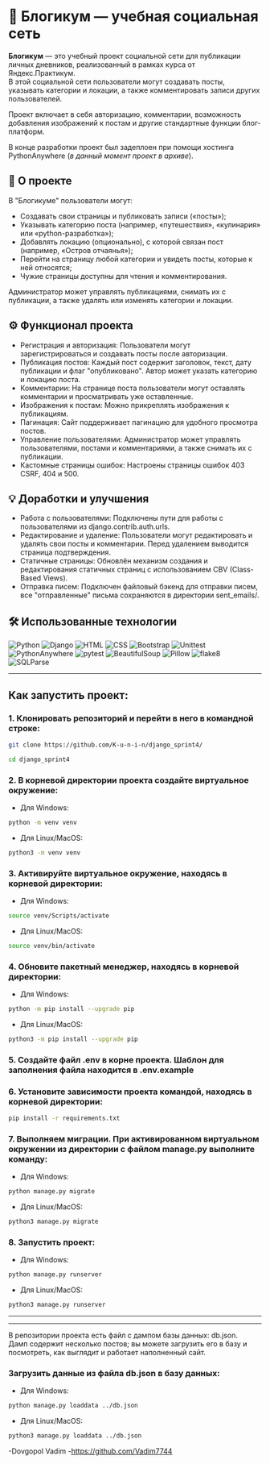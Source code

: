 # 📘 Блогикум — учебная социальная сеть

**Блогикум** — это учебный проект социальной сети для публикации личных дневников, реализованный в рамках курса от Яндекс.Практикум.  
В этой социальной сети пользователи могут создавать посты, указывать категории и локации, а также комментировать записи других пользователей.

Проект включает в себя авторизацию, комментарии, возможность добавления изображений к постам и другие стандартные функции блог-платформ.

В конце разработки проект был задеплоен при помощи хостинга PythonAnywhere (*в данный момент проект в архиве*).


## 📌 О проекте

В "Блогикуме" пользователи могут:

- Создавать свои страницы и публиковать записи («посты»);
- Указывать категорию поста (например, «путешествия», «кулинария» или «python-разработка»);
- Добавлять локацию (опционально), с которой связан пост (например, «Остров отчаянья»);
- Перейти на страницу любой категории и увидеть посты, которые к ней относятся;
- Чужие страницы доступны для чтения и комментирования.

Администратор может управлять публикациями, снимать их с публикации, а также удалять или изменять категории и локации.

## ⚙️ Функционал проекта

- Регистрация и авторизация: Пользователи могут зарегистрироваться и создавать посты после авторизации.
- Публикация постов: Каждый пост содержит заголовок, текст, дату публикации и флаг "опубликовано". Автор может указать категорию и локацию поста.
- Комментарии: На странице поста пользователи могут оставлять комментарии и просматривать уже оставленные.
- Изображения к постам: Можно прикреплять изображения к публикациям.
- Пагинация: Сайт поддерживает пагинацию для удобного просмотра постов.
- Управление пользователями: Администратор может управлять пользователями, постами и комментариями, а также снимать их с публикации.
- Кастомные страницы ошибок: Настроены страницы ошибок 403 CSRF, 404 и 500.

## 💡 Доработки и улучшения

- Работа с пользователями: Подключены пути для работы с пользователями из django.contrib.auth.urls.
- Редактирование и удаление: Пользователи могут редактировать и удалять свои посты и комментарии. Перед удалением выводится страница подтверждения.
- Статичные страницы: Обновлён механизм создания и редактирования статичных страниц с использованием CBV (Class-Based Views).
- Отправка писем: Подключен файловый бэкенд для отправки писем, все "отправленные" письма сохраняются в директории sent_emails/.

## 🛠 Использованные технологии

![Python](https://img.shields.io/badge/Python-3.9.13-blue)
![Django](https://img.shields.io/badge/Django-3.2.16-green)
![HTML](https://img.shields.io/badge/HTML-5-orange)
![CSS](https://img.shields.io/badge/CSS-3-blue)
![Bootstrap](https://img.shields.io/badge/Bootstrap-4-purple)
![Unittest](https://img.shields.io/badge/Unittest-tested-brightgreen)
![PythonAnywhere](https://img.shields.io/badge/Deployed-PythonAnywhere-red)
![pytest](https://img.shields.io/badge/pytest-7.1.3-yellow)
![BeautifulSoup](https://img.shields.io/badge/BeautifulSoup-4.11.2-lightgreen)
![Pillow](https://img.shields.io/badge/Pillow-9.3.0-pink)
![flake8](https://img.shields.io/badge/flake8-5.0.4-orange)
![SQLParse](https://img.shields.io/badge/sqlparse-0.4.3-lightblue)



---


## Как запустить проект:

### 1. Клонировать репозиторий и перейти в него в командной строке:
```sh
git clone https://github.com/K-u-n-i-n/django_sprint4/
```
```sh
cd django_sprint4
```

### 2. В корневой директории проекта создайте виртуальное окружение:

- Для Windows:
```sh
python -m venv venv
```
- Для Linux/MacOS:
```sh
python3 -m venv venv
```

### 3. Активируйте виртуальное окружение, находясь в корневой директории:
- Для Windows:
```sh
source venv/Scripts/activate
```
- Для Linux/MacOS:
```sh
source venv/bin/activate
```

### 4. Обновите пакетный менеджер, находясь в корневой директории:
- Для Windows:
```sh
python -m pip install --upgrade pip
```
- Для Linux/MacOS:
```sh
python3 -m pip install --upgrade pip
```

### 5. Создайте файл .env в корне проекта. Шаблон для заполнения файла находится в .env.example


### 6. Установите зависимости проекта командой, находясь в корневой директории:
```sh
pip install -r requirements.txt
```

### 7. Выполняем миграции. При активированном виртуальном окружении из директории с файлом manage.py выполните команду:
- Для Windows:
```sh
python manage.py migrate
```
- Для Linux/MacOS:
```sh
python3 manage.py migrate
```

### 8. Запустить проект:
- Для Windows:
```sh
python manage.py runserver
```
- Для Linux/MacOS:
```sh
python3 manage.py runserver
```

---
---

В репозитории проекта есть файл с дампом базы данных: db.json.  
Дамп содержит несколько постов; вы можете загрузить его в базу и посмотреть, как выглядит и работает наполненный сайт. 

### Загрузить данные из файла db.json в базу данных:

- Для Windows:
```sh
python manage.py loaddata ../db.json
```
- Для Linux/MacOS:
```sh
python3 manage.py loaddata ../db.json
```

-Dovgopol Vadim 
-https://github.com/Vadim7744
